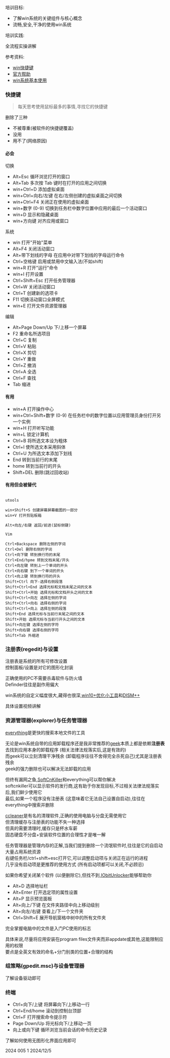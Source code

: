 培训目标:

- 了解win系统的关键组件与核心概念
- 流畅,安全,干净的使用win系统

培训实践:

全流程实操讲解

参考资料:

- [win快捷键](https://support.microsoft.com/zh-cn/windows/windows-%E7%9A%84%E9%94%AE%E7%9B%98%E5%BF%AB%E6%8D%B7%E6%96%B9%E5%BC%8F-dcc61a57-8ff0-cffe-9796-cb9706c75eec)
- [官方帮助](https://support.microsoft.com/zh-cn/windows)
- [win系统基本使用](https://www.bilibili.com/video/BV1RwidY1Eot/)

### 快捷键

> 每天思考使用鼠标最多的事情,寻找它的快捷键

删除了三种

- 不被尊重(被软件的快捷键覆盖)
- 没用
- 用不了(网络原因)

#### 必会

切换

- Alt+Esc 循环浏览打开的窗口
- Alt+Tab 多次按 Tab 键时在打开的应用之间切换 
- win+Ctrl+D 添加虚拟桌面
- win+Ctrl+向右/左键 在右/左侧创建的虚拟桌面之间切换
- win+Ctrl+F4 关闭正在使用的虚拟桌面
- win+数字 (0-9) 切换到任务栏中数字位置中应用的最后一个活动窗口 
- win+D 显示和隐藏桌面
- win+方向键 对齐应用或窗口

系统

- win 打开"开始"菜单 
- Alt+F4 关闭活动窗口
- Alt+带下划线的字母 在应用中对带下划线的字母运行命令 
- Ctrl+空格键 启用或禁用中文输入法(不如shift)
- win+R 打开"运行"命令
- win+I 打开设置
- Ctrl+Shift+Esc 打开任务管理器
- Ctrl+W 关闭活动窗口
- Ctrl+T 创建新的选项卡
- F11 切换活动窗口全屏模式
- win+E 打开文件资源管理器

编辑

- Alt+Page Down/Up 下/上移一个屏幕
- F2 重命名所选项目
- Ctrl+C 复制
- Ctrl+V 粘贴
- Ctrl+X 剪切
- Ctrl+Y 重做
- Ctrl+Z 撤消
- Ctrl+A 全选
- Ctrl+F 查找
- Tab 缩进

#### 有用

- win+A 打开操作中心 
- win+Ctrl+Shift+数字 (0-9) 在任务栏中的数字位置以应用管理员身份打开另一个实例
- win+H 打开听写功能 
- win+L 锁定计算机 
- Ctrl+B 将所选文本设为粗体
- Ctrl+I 使所选文本采用斜体
- Ctrl+U 为所选文本添加下划线
- End 转到当前行的末尾
- home 转到当前行的开头
- Shift+DEL 删除(跳过回收站)
 
#### 有用但会被替代

```

utools

win+Shift+S 创建屏幕屏幕截图的一部分
win+V 打开剪贴板箱

Alt+向左/右键 返回/前进(鼠标侧键)

Vim

Ctrl+Backspace 删除左侧的字词
Ctrl+Del 删除右侧的字词
Ctrl+向下键 转到换行符的末尾
Ctrl+End/hpme 转到文档末尾/开头
Ctrl+向左键 转到上一个单词的开头
Ctrl+向右键 到下一个单词的开头
Ctrl+向上键 转到换行符的开头
Shift+Ctrl 向下-选择右侧段落
Shift+Ctrl+End 选择光标和文档末尾之间的文本
Shift+Ctrl+开始 选择光标和文档开头之间的文本
Shift+Ctrl+向左 选择左侧的字词
Shift+Ctrl+向右 选择右侧的字词
Shift+Ctrl+向上 选择左侧的段落
Shift+End 选择光标与当前行末尾之间的文本
Shift+开始 选择光标与当前行开头之间的文本
Shift+向左键 选择左侧的字符
Shift+向右键 选择右侧的字符
Shift+Tab 外缩进
```

### 注册表(regedit)与设置

注册表是系统的所有可修改设置  
控制面板/设置是对它的图形化封装

正确使用的PC不需要杀毒软件与防火墙  
Definder往往是副作用偏大

win系统的自定义幅度很大,藏得也很深,[win10+优化小工具](https://www.52pojie.cn/thread-1651910-1-1.html)和[DISM++](https://chuyu.me/zh-Hans/)

具体设置视频讲解

### 资源管理器(explorer)与任务管理器

[everything](https://www.voidtools.com/zh-cn/downloads/)是更快的搜索本地文件的工具

无论是win系统自带的应用卸载程序还是我非常推荐的[geek](https://geekuninstaller.com/)本质上都是依赖**注册表**去找到应用本身的卸载程序 (相关法律法规落实后,这是有效的)    
而geek可以立刻清理干净残余 (卸载程序往往不舍得完全杀死自己)尤其是注册表残余  
geek的强力删除也可以解决无法卸载的应用   

但终有漏网之鱼,[SoftCnKiller](https://blog.csdn.net/hfhbutn/article/details/104799162)和everything可以帮你解决  
softcnkiller可以显示软件的发行商,这有助于你发现目标,不过相关法律法规落实后,我们鲜少使用它   
最后,如果一个程序没有注册表 (这意味着它无法自己设置自启动),往往在everything中搜索并删除  

[ccleaner](https://www.ccleaner.com/zh-cn)是有名的清理软件,正确的使用电脑与分盘无需使用它  
但清理缓存与注册表的功能不失一种选择  
但真的需要清理时,缓存只是杯水车薪  
固态硬盘不分盘+安装软件位置的合理性才是唯一解  

任务管理器是管理内存的正解,当我们提到删除一个流氓软件时,往往是它的自启动大量占用系统资源  
右键任务栏/ctrl+shift+esc打开它,可以调整启动项与关闭正在运行的进程  
几乎没有启动项是更推荐的使用方式 (所有启动项都可以关闭,不必顾忌)  

如果你希望关闭某个软件 (以便删除它),但找不到,[IObitUnlocker](https://www.iobit.com/en/iobit-unlocker.php)能够帮助你

- Alt+D 选择地址栏 
- Alt+Enter 打开选定项的属性设置 
- Alt+P 显示预览面板 
- Alt+向上/下键 在文件夹路径中向上移动级别 
- Alt+向左/右键 查看上/下一个文件夹 
- Ctrl+Shift+E 展开导航窗格中树中的所有文件夹 
 
完全掌握电脑中的文件是入门PC使用的标志  

具体来说,尽量将应用安装在program files文件夹而非appdate或其他,这能限制应用的权限  
要点是全英文有效的命名+分门别类的位置+合理的结构

### 组策略(gpedit.msc)与设备管理器

了解设备驱动即可

### 终端

- Ctrl+向下/上键 将屏幕向下/上移动一行 
- Ctrl+End/home 滚动到控制台顶部 
- Ctrl+F 打开搜索命令提示符 
- Page Down/Up 将光标向下/上移动一页 
- 向上或向下键 循环浏览当前会话的命令历史记录 

了解如何使用无图形化界面应用即可

2024 005 1 2024/12/5

